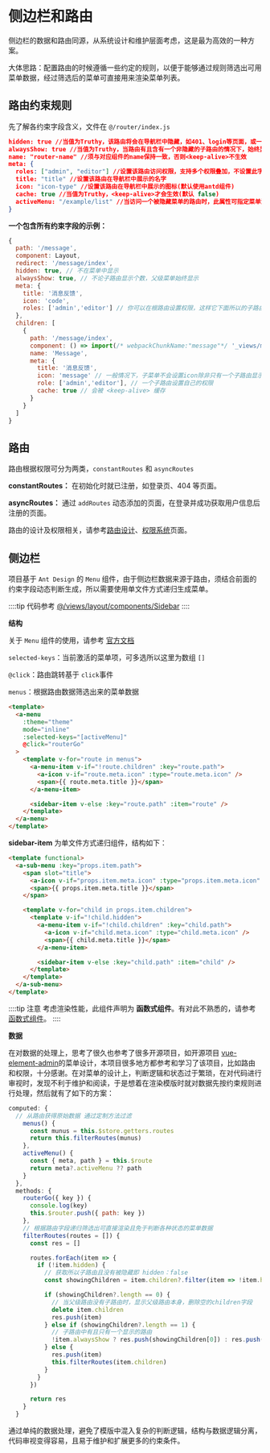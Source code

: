 # 侧边栏和路由

侧边栏的数据和路由同源，从系统设计和维护层面考虑，这是最为高效的一种方案。

大体思路：配置路由的时候遵循一些约定的规则，以便于能够通过规则筛选出可用菜单数据，经过筛选后的菜单可直接用来渲染菜单列表。

## 路由约束规则

先了解各约束字段含义，文件在 `@/router/index.js`

```json
hidden: true //当值为Truthy，该路由将会在导航栏中隐藏，如401、login等页面，或一些编辑页面/edit/1
alwaysShow: true //当值为Truthy，当路由有且含有一个非隐藏的子路由的情况下，始终显示父级菜单
name: "router-name" //须与对应组件的name保持一致，否则<keep-alive>不生效
meta: {
  roles: ["admin", "editor"] //设置该路由访问权限，支持多个权限叠加，不设置此字段表示无权限限制
  title: "title" //设置该路由在导航栏中展示的名字
  icon: "icon-type" //设置该路由在导航栏中展示的图标(默认使用antd组件)
  cache: true //当值为Truthy，<keep-alive>才会生效(默认 false)
  activeMenu: "/example/list" //当访问一个被隐藏菜单的路由时，此属性可指定菜单激活项
}
```

**一个包含所有约束字段的示例：**

```js
{
  path: '/message',
  component: Layout,
  redirect: '/message/index',
  hidden: true, // 不在菜单中显示
  alwaysShow: true, // 不论子路由显示个数，父级菜单始终显示
  meta: {
    title: '消息反馈',
    icon: 'code',
    roles: ['admin','editor'] // 你可以在根路由设置权限，这样它下面所以的子路由都继承了这个权限
  },
  children: [
    {
      path: '/message/index',
      component: () => import(/* webpackChunkName:"message"*/ '_views/message/index.vue')
      name: 'Message',
      meta: {
        title: '消息反馈',
        icon: 'message' // 一般情况下，子菜单不会设置icon除非只有一个子路由显示
        role: ['admin','editor'], // 一个子路由设置自己的权限
        cache: true // 会被 <keep-alive> 缓存
      }
    }
  ]
}
```

## 路由

路由根据权限可分为两类，`constantRoutes` 和 `asyncRoutes`

**constantRoutes：** 在初始化时就已注册，如登录页、404 等页面。

**asyncRoutes：** 通过 `addRoutes` 动态添加的页面，在登录并成功获取用户信息后注册的页面。

路由的设计及权限相关，请参考[路由设计](/guide/advanced/router.md)、[权限系统](/guide/advanced/permission.md)页面。

## 侧边栏

项目基于 `Ant Design` 的 `Menu` 组件，由于侧边栏数据来源于路由，须结合前面的约束字段动态判断生成，所以需要使用单文件方式递归生成菜单。

::::tip 代码参考
[@/views/layout/components/Sidebar](https://github.com/Jaciky/vue-antd-admin/blob/master/src/views/layout/Sidebar.vue)
::::

**结构**

关于 `Menu` 组件的使用，请参考 [官方文档](https://www.antdv.com/components/menu-cn/)

`selected-keys`：当前激活的菜单项，可多选所以这里为数组 `[]`

`@click`：路由跳转基于 `click`事件

`menus`：根据路由数据筛选出来的菜单数据

```html
<template>
  <a-menu
    :theme="theme"
    mode="inline"
    :selected-keys="[activeMenu]"
    @click="routerGo"
  >
    <template v-for="route in menus">
      <a-menu-item v-if="!route.children" :key="route.path">
        <a-icon v-if="route.meta.icon" :type="route.meta.icon" />
        <span>{{ route.meta.title }}</span>
      </a-menu-item>

      <sidebar-item v-else :key="route.path" :item="route" />
    </template>
  </a-menu>
</template>
```

**sidebar-item** 为单文件方式递归组件，结构如下：

```html
<template functional>
  <a-sub-menu :key="props.item.path">
    <span slot="title">
      <a-icon v-if="props.item.meta.icon" :type="props.item.meta.icon" />
      <span>{{ props.item.meta.title }}</span>
    </span>

    <template v-for="child in props.item.children">
      <template v-if="!child.hidden">
        <a-menu-item v-if="!child.children" :key="child.path">
          <a-icon v-if="child.meta.icon" :type="child.meta.icon" />
          <span>{{ child.meta.title }}</span>
        </a-menu-item>

        <sidebar-item v-else :key="child.path" :item="child" />
      </template>
    </template>
  </a-sub-menu>
</template>
```

::::tip 注意
考虑渲染性能，此组件声明为 **函数式组件**。有对此不熟悉的，请参考[函数式组件](https://cn.vuejs.org/v2/guide/render-function.html#%E5%87%BD%E6%95%B0%E5%BC%8F%E7%BB%84%E4%BB%B6)。
::::

**数据**

在对数据的处理上，思考了很久也参考了很多开源项目，如开源项目 [vue-element-admin](https://github.com/PanJiaChen/vue-element-admin/)的菜单设计，本项目很多地方都参考和学习了该项目，比如路由和权限，十分感谢。在对菜单的设计上，判断逻辑和状态过于繁琐，在对代码进行审视时，发现不利于维护和阅读，于是想着在渲染模版时就对数据先按约束规则进行处理，然后就有了如下的方案：

```js
computed: {
  // 从路由获得原始数据 通过定制方法过滤
    menus() {
      const munus = this.$store.getters.routes
      return this.filterRoutes(munus)
    },
    activeMenu() {
      const { meta, path } = this.$route
      return meta?.activeMenu ?? path
    }
  },
  methods: {
    routerGo({ key }) {
      console.log(key)
      this.$router.push({ path: key })
    },
    // 根据路由字段递归筛选出可直接渲染且免于判断各种状态的菜单数据
    filterRoutes(routes = []) {
      const res = []

      routes.forEach(item => {
        if (!item.hidden) {
          // 获取所以子路由且没有被隐藏即 hidden：false
          const showingChildren = item.children?.filter(item => !item.hidden)

          if (showingChildren?.length == 0) {
            // 当父级路由没有子路由时，显示父级路由本身，删除空的children字段
            delete item.children
            res.push(item)
          } else if (showingChildren?.length == 1) {
            // 子路由中有且只有一个显示的路由
            !item.alwaysShow ? res.push(showingChildren[0]) : res.push(item)
          } else {
            res.push(item)
            this.filterRoutes(item.children)
          }
        }
      })

      return res
    }
  }
```

通过单纯的数据处理，避免了模版中混入复杂的判断逻辑，结构与数据逻辑分离，代码审视变得容易，且易于维护和扩展更多的约束条件。
